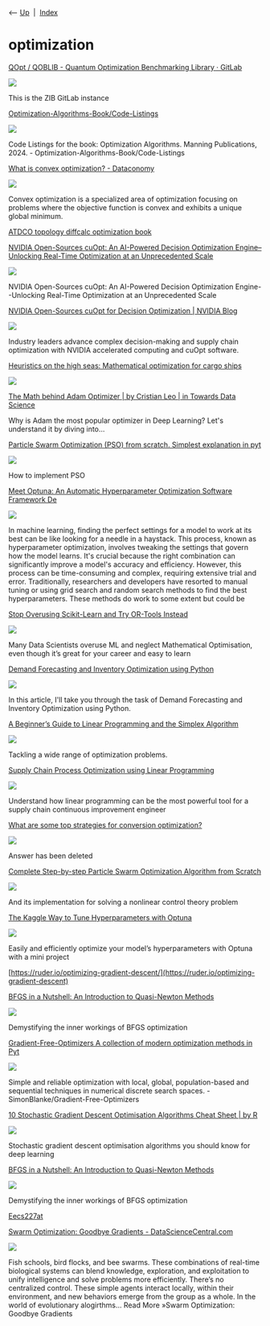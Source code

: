 <div class="nav">

⟵ [Up](index.html)  \|  [Index](index.html)

</div>

# optimization

<div class="cards">

<div class="card">

<div class="card-title">

[QOpt / QOBLIB - Quantum Optimization Benchmarking Library ·
GitLab](https://git.zib.de/qopt/qoblib-quantum-optimization-benchmarking-library)

</div>

<div class="card-image">

[![](https://git.zib.de/assets/twitter_card-570ddb06edf56a2312253c5872489847a0f385112ddbcd71ccfa1570febab5d2.jpg)](https://git.zib.de/qopt/qoblib-quantum-optimization-benchmarking-library)

</div>

This is the ZIB GitLab instance

</div>

<div class="card">

<div class="card-title">

[Optimization-Algorithms-Book/Code-Listings](https://github.com/Optimization-Algorithms-Book/Code-Listings)

</div>

<div class="card-image">

[![](https://opengraph.githubassets.com/c7973b297e5ddfc601148c00b1e02a5e9535b18a1200e0380352bdbfa9c4fdc8/Optimization-Algorithms-Book/Code-Listings)](https://github.com/Optimization-Algorithms-Book/Code-Listings)

</div>

Code Listings for the book: Optimization Algorithms. Manning
Publications, 2024. - Optimization-Algorithms-Book/Code-Listings

</div>

<div class="card">

<div class="card-title">

[What is convex optimization? -
Dataconomy](https://dataconomy.com/2025/04/04/what-is-convex-optimization/)

</div>

<div class="card-image">

[![](https://dataconomy.com/wp-content/uploads/2022/12/DC-logo-emblem_multicolor.png)](https://dataconomy.com/2025/04/04/what-is-convex-optimization/)

</div>

Convex optimization is a specialized area of optimization focusing on
problems where the objective function is convex and exhibits a unique
global minimum.

</div>

<div class="card">

<div class="card-title">

[ATDCO topology diffcalc optimization
book](https://www.cis.upenn.edu/~jean/math-deep.pdf)

</div>

</div>

<div class="card">

<div class="card-title">

[NVIDIA Open-Sources cuOpt: An AI-Powered Decision Optimization
Engine–Unlocking Real-Time Optimization at an Unprecedented
Scale](https://www.marktechpost.com/2025/03/18/nvidia-open-sources-cuopt-an-ai-powered-decision-optimization-engine-unlocking-real-time-optimization-at-an-unprecedented-scale/)

</div>

<div class="card-image">

[![](https://www.marktechpost.com/wp-content/uploads/2025/03/a-vibrant-digital-representation-of-a-ge_JY7u_TMyRjuNiRSp2MU_sg_wtaR1bIMTLWaPlVzP8V5GQ.png)](https://www.marktechpost.com/2025/03/18/nvidia-open-sources-cuopt-an-ai-powered-decision-optimization-engine-unlocking-real-time-optimization-at-an-unprecedented-scale/)

</div>

NVIDIA Open-Sources cuOpt: An AI-Powered Decision Optimization
Engine--Unlocking Real-Time Optimization at an Unprecedented Scale

</div>

<div class="card">

<div class="card-title">

[NVIDIA Open-Sources cuOpt for Decision Optimization \| NVIDIA
Blog](https://blogs.nvidia.com/blog/cuopt-open-source/)

</div>

<div class="card-image">

[![](https://blogs.nvidia.com/wp-content/uploads/2025/03/cuOpt-Image.jpg)](https://blogs.nvidia.com/blog/cuopt-open-source/)

</div>

Industry leaders advance complex decision-making and supply chain
optimization with NVIDIA accelerated computing and cuOpt software.

</div>

<div class="card">

<div class="card-title">

[Heuristics on the high seas: Mathematical optimization for cargo
ships](https://research.google/blog/heuristics-on-the-high-seas-mathematical-optimization-for-cargo-ships)

</div>

<div class="card-image">

[![](https://storage.googleapis.com/gweb-research2023-media/images/Open_Graph.width-800.format-jpeg.jpg)](https://research.google/blog/heuristics-on-the-high-seas-mathematical-optimization-for-cargo-ships)

</div>

</div>

<div class="card">

<div class="card-title">

[The Math behind Adam Optimizer \| by Cristian Leo \| in Towards Data
Science](https://freedium.cfd/https://towardsdatascience.com/the-math-behind-adam-optimizer-c41407efe59b)

</div>

Why is Adam the most popular optimizer in Deep Learning? Let's
understand it by diving into...

</div>

<div class="card">

<div class="card-title">

[Particle Swarm Optimization (PSO) from scratch. Simplest explanation in
pyt](https://towardsdatascience.com/what-the-hell-is-particle-swarm-optimization-pso-simplest-explanation-in-python-be296fc3b1ab?source=rss----7f60cf5620c9---4)

</div>

<div class="card-image">

[![](https://miro.medium.com/v2/da:true/resize:fit:1200/0*ufjlAeNxGSWpPj8S)](https://towardsdatascience.com/what-the-hell-is-particle-swarm-optimization-pso-simplest-explanation-in-python-be296fc3b1ab?source=rss----7f60cf5620c9---4)

</div>

How to implement PSO

</div>

<div class="card">

<div class="card-title">

[Meet Optuna: An Automatic Hyperparameter Optimization Software
Framework
De](https://www.marktechpost.com/2024/02/24/meet-optuna-an-automatic-hyperparameter-optimization-software-framework-designed-for-machine-learning)

</div>

<div class="card-image">

[![](https://www.marktechpost.com/wp-content/uploads/2024/02/Screenshot-2024-02-24-at-12.42.32-PM.png)](https://www.marktechpost.com/2024/02/24/meet-optuna-an-automatic-hyperparameter-optimization-software-framework-designed-for-machine-learning)

</div>

In machine learning, finding the perfect settings for a model to work at
its best can be like looking for a needle in a haystack. This process,
known as hyperparameter optimization, involves tweaking the settings
that govern how the model learns. It's crucial because the right
combination can significantly improve a model's accuracy and efficiency.
However, this process can be time-consuming and complex, requiring
extensive trial and error. Traditionally, researchers and developers
have resorted to manual tuning or using grid search and random search
methods to find the best hyperparameters. These methods do work to some
extent but could be

</div>

<div class="card">

<div class="card-title">

[Stop Overusing Scikit-Learn and Try OR-Tools
Instead](https://towardsdatascience.com/stop-overusing-scikit-learn-and-try-or-tools-instead-796d18fc6d85?source=rss----7f60cf5620c9---4)

</div>

<div class="card-image">

[![](https://miro.medium.com/v2/da:true/resize:fit:1000/0*-CiYLlwsKas481Bh)](https://towardsdatascience.com/stop-overusing-scikit-learn-and-try-or-tools-instead-796d18fc6d85?source=rss----7f60cf5620c9---4)

</div>

Many Data Scientists overuse ML and neglect Mathematical Optimisation,
even though it’s great for your career and easy to learn

</div>

<div class="card">

<div class="card-title">

[Demand Forecasting and Inventory Optimization using
Python](https://thecleverprogrammer.com/2023/08/28/demand-forecasting-and-inventory-optimization-using-python)

</div>

<div class="card-image">

[![](https://thecleverprogrammer.com/wp-content/uploads/2023/08/Demand-Forecasting-and-Inventory-Optimization-.png)](https://thecleverprogrammer.com/2023/08/28/demand-forecasting-and-inventory-optimization-using-python)

</div>

In this article, I'll take you through the task of Demand Forecasting
and Inventory Optimization using Python.

</div>

<div class="card">

<div class="card-title">

[A Beginner’s Guide to Linear Programming and the Simplex
Algorithm](https://towardsdatascience.com/a-beginners-guide-to-linear-programming-and-the-simplex-algorithm-87db017e92b4)

</div>

<div class="card-image">

[![](https://miro.medium.com/v2/resize:fit:1024/1*B0nO7roTWdKQIjTKCARSbw.png)](https://towardsdatascience.com/a-beginners-guide-to-linear-programming-and-the-simplex-algorithm-87db017e92b4)

</div>

Tackling a wide range of optimization problems.

</div>

<div class="card">

<div class="card-title">

[Supply Chain Process Optimization using Linear
Programming](https://towardsdatascience.com/supply-chain-process-optimization-using-linear-programming-b1511800630f)

</div>

<div class="card-image">

[![](https://miro.medium.com/v2/resize:fit:640/1*EPAkQ26X1sw75TUkp2SH1g.png)](https://towardsdatascience.com/supply-chain-process-optimization-using-linear-programming-b1511800630f)

</div>

Understand how linear programming can be the most powerful tool for a
supply chain continuous improvement engineer

</div>

<div class="card">

<div class="card-title">

[What are some top strategies for conversion
optimization?](https://www.quora.com/What-are-some-top-strategies-for-conversion-optimization/answer/Andy-Johns)

</div>

<div class="card-image">

[![](https://qph.cf2.quoracdn.net/main-qimg-467e07f366911bc95e191873b6ef3c14)](https://www.quora.com/What-are-some-top-strategies-for-conversion-optimization/answer/Andy-Johns)

</div>

Answer has been deleted

</div>

<div class="card">

<div class="card-title">

[Complete Step-by-step Particle Swarm Optimization Algorithm from
Scratch](https://towardsdatascience.com/complete-step-by-step-particle-swarm-optimization-algorithm-from-scratch-74471d064f91)

</div>

<div class="card-image">

[![](https://miro.medium.com/v2/da:true/resize:fit:1200/0*mtLbYfQb_kSazSEQ)](https://towardsdatascience.com/complete-step-by-step-particle-swarm-optimization-algorithm-from-scratch-74471d064f91)

</div>

And its implementation for solving a nonlinear control theory problem

</div>

<div class="card">

<div class="card-title">

[The Kaggle Way to Tune Hyperparameters with
Optuna](https://towardsdatascience.com/the-kaggle-way-to-tune-hyperparameters-with-optuna-285e59a0b95a?source=rss----7f60cf5620c9---4)

</div>

<div class="card-image">

[![](https://miro.medium.com/v2/da:true/resize:fit:1200/0*AI-YmX3qqycS1Weo)](https://towardsdatascience.com/the-kaggle-way-to-tune-hyperparameters-with-optuna-285e59a0b95a?source=rss----7f60cf5620c9---4)

</div>

Easily and efficiently optimize your model’s hyperparameters with Optuna
with a mini project

</div>

<div class="card">

<div class="card-title">

[https://ruder.io/optimizing-gradient-descent/](https://ruder.io/optimizing-gradient-descent)

</div>

</div>

<div class="card">

<div class="card-title">

[BFGS in a Nutshell: An Introduction to Quasi-Newton
Methods](https://link.medium.com/YRk2Scxqseb)

</div>

<div class="card-image">

[![](https://miro.medium.com/v2/resize:fit:1200/1*QdcaMRVvRVkjDMGAhZW4Ug.jpeg)](https://link.medium.com/YRk2Scxqseb)

</div>

Demystifying the inner workings of BFGS optimization

</div>

<div class="card">

<div class="card-title">

[Gradient-Free-Optimizers A collection of modern optimization methods in
Pyt](https://github.com/SimonBlanke/Gradient-Free-Optimizers)

</div>

<div class="card-image">

[![](https://repository-images.githubusercontent.com/252927263/9aa25580-5122-11eb-9d2e-f8879d82b1d5)](https://github.com/SimonBlanke/Gradient-Free-Optimizers)

</div>

Simple and reliable optimization with local, global, population-based
and sequential techniques in numerical discrete search spaces. -
SimonBlanke/Gradient-Free-Optimizers

</div>

<div class="card">

<div class="card-title">

[10 Stochastic Gradient Descent Optimisation Algorithms Cheat Sheet \|
by
R](https://towardsdatascience.com/10-gradient-descent-optimisation-algorithms-86989510b5e9)

</div>

<div class="card-image">

[![](https://miro.medium.com/v2/resize:fit:1200/1*GG4hzBs60_5QHZjvTS316Q.jpeg)](https://towardsdatascience.com/10-gradient-descent-optimisation-algorithms-86989510b5e9)

</div>

Stochastic gradient descent optimisation algorithms you should know for
deep learning

</div>

<div class="card">

<div class="card-title">

[BFGS in a Nutshell: An Introduction to Quasi-Newton
Methods](https://towardsdatascience.com/bfgs-in-a-nutshell-an-introduction-to-quasi-newton-methods-21b0e13ee504?source=rss----7f60cf5620c9---4)

</div>

<div class="card-image">

[![](https://miro.medium.com/v2/resize:fit:1200/1*QdcaMRVvRVkjDMGAhZW4Ug.jpeg)](https://towardsdatascience.com/bfgs-in-a-nutshell-an-introduction-to-quasi-newton-methods-21b0e13ee504?source=rss----7f60cf5620c9---4)

</div>

Demystifying the inner workings of BFGS optimization

</div>

<div class="card">

<div class="card-title">

[Eecs227at](http://fa.bianp.net/teaching/2018/eecs227at)

</div>

</div>

<div class="card">

<div class="card-title">

[Swarm Optimization: Goodbye Gradients -
DataScienceCentral.com](https://www.datasciencecentral.com/profiles/blogs/swarm-optimization-goodbye-gradients)

</div>

<div class="card-image">

[![](https://www.datasciencecentral.com/wp-content/uploads/2021/10/1-26.gif)](https://www.datasciencecentral.com/profiles/blogs/swarm-optimization-goodbye-gradients)

</div>

Fish schools, bird flocks, and bee swarms. These combinations of
real-time biological systems can blend knowledge, exploration, and
exploitation to unify intelligence and solve problems more efficiently.
There’s no centralized control. These simple agents interact locally,
within their environment, and new behaviors emerge from the group as a
whole. In the world of evolutionary alogirthms… Read More »Swarm
Optimization: Goodbye Gradients

</div>

</div>
